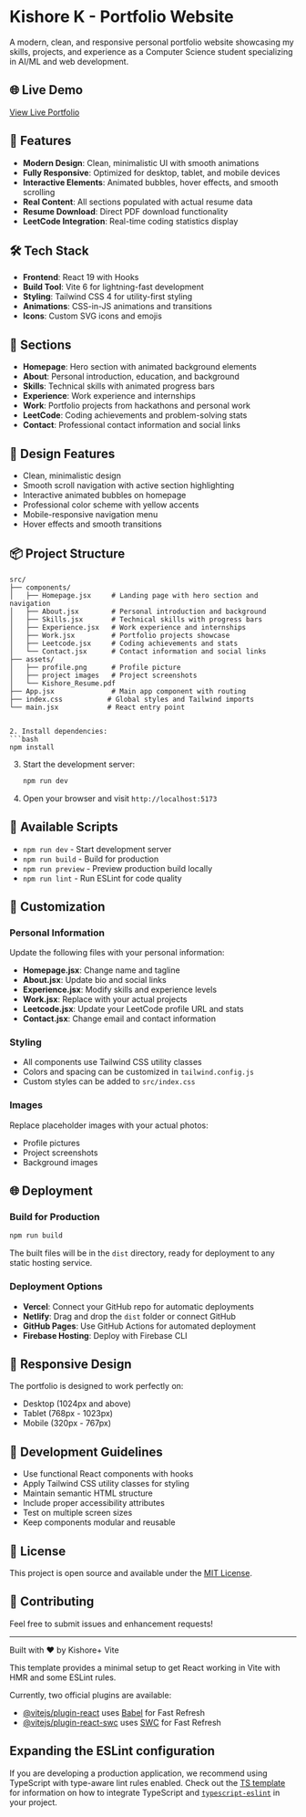 # Kishore K - Portfolio Website

A modern, clean, and responsive personal portfolio website showcasing my skills, projects, and experience as a Computer Science student specializing in AI/ML and web development.

## 🌐 Live Demo

[View Live Portfolio](https://kishore735.github.io/Portfolio) <!-- Will be available after GitHub Pages deployment -->

## 🚀 Features

- **Modern Design**: Clean, minimalistic UI with smooth animations
- **Fully Responsive**: Optimized for desktop, tablet, and mobile devices
- **Interactive Elements**: Animated bubbles, hover effects, and smooth scrolling
- **Real Content**: All sections populated with actual resume data
- **Resume Download**: Direct PDF download functionality
- **LeetCode Integration**: Real-time coding statistics display

## 🛠️ Tech Stack

- **Frontend**: React 19 with Hooks
- **Build Tool**: Vite 6 for lightning-fast development
- **Styling**: Tailwind CSS 4 for utility-first styling
- **Animations**: CSS-in-JS animations and transitions
- **Icons**: Custom SVG icons and emojis

## 📖 Sections

- **Homepage**: Hero section with animated background elements
- **About**: Personal introduction, education, and background
- **Skills**: Technical skills with animated progress bars
- **Experience**: Work experience and internships
- **Work**: Portfolio projects from hackathons and personal work
- **LeetCode**: Coding achievements and problem-solving stats
- **Contact**: Professional contact information and social links

## 🎨 Design Features

- Clean, minimalistic design
- Smooth scroll navigation with active section highlighting
- Interactive animated bubbles on homepage
- Professional color scheme with yellow accents
- Mobile-responsive navigation menu
- Hover effects and smooth transitions

## 📦 Project Structure

```
src/
├── components/
│   ├── Homepage.jsx     # Landing page with hero section and navigation
│   ├── About.jsx        # Personal introduction and background
│   ├── Skills.jsx       # Technical skills with progress bars
│   ├── Experience.jsx   # Work experience and internships
│   ├── Work.jsx         # Portfolio projects showcase
│   ├── Leetcode.jsx     # Coding achievements and stats
│   └── Contact.jsx      # Contact information and social links
├── assets/
│   ├── profile.png      # Profile picture
│   ├── project images   # Project screenshots
│   └── Kishore_Resume.pdf
├── App.jsx              # Main app component with routing
├── index.css           # Global styles and Tailwind imports
└── main.jsx            # React entry point
```
   ```

2. Install dependencies:
   ```bash
   npm install
   ```

3. Start the development server:
   ```bash
   npm run dev
   ```

4. Open your browser and visit `http://localhost:5173`

## 📝 Available Scripts

- `npm run dev` - Start development server
- `npm run build` - Build for production
- `npm run preview` - Preview production build locally
- `npm run lint` - Run ESLint for code quality

## 🎨 Customization

### Personal Information

Update the following files with your personal information:

- **Homepage.jsx**: Change name and tagline
- **About.jsx**: Update bio and social links
- **Experience.jsx**: Modify skills and experience levels
- **Work.jsx**: Replace with your actual projects
- **Leetcode.jsx**: Update your LeetCode profile URL and stats
- **Contact.jsx**: Change email and contact information

### Styling

- All components use Tailwind CSS utility classes
- Colors and spacing can be customized in `tailwind.config.js`
- Custom styles can be added to `src/index.css`

### Images

Replace placeholder images with your actual photos:
- Profile pictures
- Project screenshots
- Background images

## 🌐 Deployment

### Build for Production

```bash
npm run build
```

The built files will be in the `dist` directory, ready for deployment to any static hosting service.

### Deployment Options

- **Vercel**: Connect your GitHub repo for automatic deployments
- **Netlify**: Drag and drop the `dist` folder or connect GitHub
- **GitHub Pages**: Use GitHub Actions for automated deployment
- **Firebase Hosting**: Deploy with Firebase CLI

## 📱 Responsive Design

The portfolio is designed to work perfectly on:
- Desktop (1024px and above)
- Tablet (768px - 1023px)
- Mobile (320px - 767px)

## 🔧 Development Guidelines

- Use functional React components with hooks
- Apply Tailwind CSS utility classes for styling
- Maintain semantic HTML structure
- Include proper accessibility attributes
- Test on multiple screen sizes
- Keep components modular and reusable

## 📄 License

This project is open source and available under the [MIT License](LICENSE).

## 🤝 Contributing

Feel free to submit issues and enhancement requests!

---

Built with ❤️ by Kishore+ Vite

This template provides a minimal setup to get React working in Vite with HMR and some ESLint rules.

Currently, two official plugins are available:

- [@vitejs/plugin-react](https://github.com/vitejs/vite-plugin-react/blob/main/packages/plugin-react) uses [Babel](https://babeljs.io/) for Fast Refresh
- [@vitejs/plugin-react-swc](https://github.com/vitejs/vite-plugin-react/blob/main/packages/plugin-react-swc) uses [SWC](https://swc.rs/) for Fast Refresh

## Expanding the ESLint configuration

If you are developing a production application, we recommend using TypeScript with type-aware lint rules enabled. Check out the [TS template](https://github.com/vitejs/vite/tree/main/packages/create-vite/template-react-ts) for information on how to integrate TypeScript and [`typescript-eslint`](https://typescript-eslint.io) in your project.
